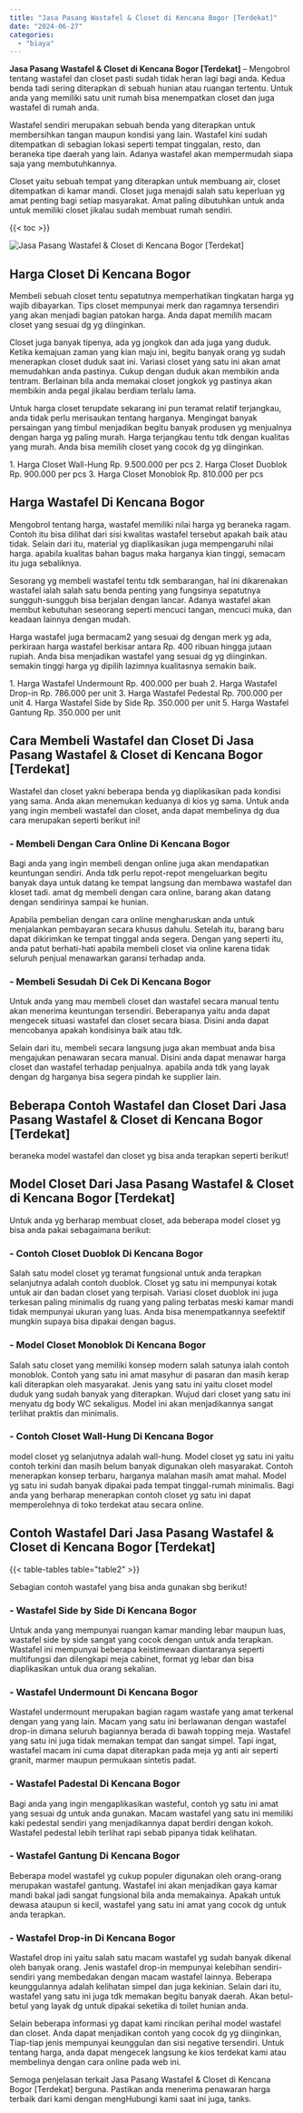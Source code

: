 ```yaml
---
title: "Jasa Pasang Wastafel & Closet di Kencana Bogor [Terdekat]"
date: "2024-06-27"
categories: 
  - "biaya"
---
```


**Jasa Pasang Wastafel & Closet di Kencana Bogor \[Terdekat\]** – Mengobrol tentang wastafel dan closet pasti sudah tidak heran lagi bagi anda. Kedua benda tadi sering diterapkan di sebuah hunian atau ruangan tertentu. Untuk anda yang memiliki satu unit rumah bisa menempatkan closet dan juga wastafel di rumah anda.

Wastafel sendiri merupakan sebuah benda yang diterapkan untuk membersihkan tangan maupun kondisi yang lain. Wastafel kini sudah ditempatkan di sebagian lokasi seperti tempat tinggalan, resto, dan beraneka tipe daerah yang lain. Adanya wastafel akan mempermudah siapa saja yang membutuhkannya.

Closet yaitu sebuah tempat yang diterapkan untuk membuang air, closet ditempatkan di kamar mandi. Closet juga menajdi salah satu keperluan yg amat penting bagi setiap masyarakat. Amat paling dibutuhkan untuk anda untuk memiliki closet jikalau sudah membuat rumah sendiri.

{{< toc >}}

![Jasa Pasang Wastafel & Closet di Kencana Bogor [Terdekat]](/images/wastafel-closet-murah16.png)

## Harga Closet Di Kencana Bogor

Membeli sebuah closet tentu sepatutnya memperhatikan tingkatan harga yg wajib dibayarkan. Tips closet mempunyai merk dan ragamnya tersendiri yang akan menjadi bagian patokan harga. Anda dapat memilih macam closet yang sesuai dg yg diinginkan.

Closet juga banyak tipenya, ada yg jongkok dan ada juga yang duduk. Ketika kemajuan zaman yang kian maju ini, begitu banyak orang yg sudah menerapkan closet duduk saat ini. Variasi closet yang satu ini akan amat memudahkan anda pastinya. Cukup dengan duduk akan membikin anda tentram. Berlainan bila anda memakai closet jongkok yg pastinya akan membikin anda pegal jikalau berdiam terlalu lama.

Untuk harga closet terupdate sekarang ini pun teramat relatif terjangkau, anda tidak perlu merisaukan tentang harganya. Mengingat banyak persaingan yang timbul menjadikan begitu banyak produsen yg menjualnya dengan harga yg paling murah. Harga terjangkau tentu tdk dengan kualitas yang murah. Anda bisa memilih closet yang cocok dg yg diinginkan.

1\. Harga Closet Wall-Hung Rp. 9.500.000 per pcs 2. Harga Closet Duoblok Rp. 900.000 per pcs 3. Harga Closet Monoblok Rp. 810.000 per pcs

## Harga Wastafel Di Kencana Bogor

Mengobrol tentang harga, wastafel memiliki nilai harga yg beraneka ragam. Contoh itu bisa dilihat dari sisi kwalitas wastafel tersebut apakah baik atau tidak. Selain dari itu, material yg diaplikasikan juga mempengaruhi nilai harga. apabila kualitas bahan bagus maka harganya kian tinggi, semacam itu juga sebaliknya.

Sesorang yg membeli wastafel tentu tdk sembarangan, hal ini dikarenakan wastafel ialah salah satu benda penting yang fungsinya sepatutnya sungguh-sungguh bisa berjalan dengan lancar. Adanya wastafel akan membut kebutuhan seseorang seperti mencuci tangan, mencuci muka, dan keadaan lainnya dengan mudah.

Harga wastafel juga bermacam2 yang sesuai dg dengan merk yg ada, perkiraan harga wastafel berkisar antara Rp. 400 ribuan hingga jutaan rupiah. Anda bisa menjadikan wastafel yang sesuai dg yg diinginkan. semakin tinggi harga yg dipilih lazimnya kualitasnya semakin baik.

1\. Harga Wastafel Undermount Rp. 400.000 per buah 2. Harga Wastafel Drop-in Rp. 786.000 per unit 3. Harga Wastafel Pedestal Rp. 700.000 per unit 4. Harga Wastafel Side by Side Rp. 350.000 per unit 5. Harga Wastafel Gantung Rp. 350.000 per unit

## Cara Membeli Wastafel dan Closet Di Jasa Pasang Wastafel & Closet di Kencana Bogor \[Terdekat\]

Wastafel dan closet yakni beberapa benda yg diaplikasikan pada kondisi yang sama. Anda akan menemukan keduanya di kios yg sama. Untuk anda yang ingin membeli wastafel dan closet, anda dapat membelinya dg dua cara merupakan seperti berikut ini!

### \- Membeli Dengan Cara Online Di Kencana Bogor

Bagi anda yang ingin membeli dengan online juga akan mendapatkan keuntungan sendiri. Anda tdk perlu repot-repot mengeluarkan begitu banyak daya untuk datang ke tempat langsung dan membawa wastafel dan kloset tadi. amat dg membeli dengan cara online, barang akan datang dengan sendirinya sampai ke hunian.

Apabila pembelian dengan cara online mengharuskan anda untuk menjalankan pembayaran secara khusus dahulu. Setelah itu, barang baru dapat dikirimkan ke tempat tinggal anda segera. Dengan yang seperti itu, anda patut berhati-hati apabila membeli closet via online karena tidak seluruh penjual menawarkan garansi terhadap anda.

### \- Membeli Sesudah Di Cek Di Kencana Bogor

Untuk anda yang mau membeli closet dan wastafel secara manual tentu akan menerima keuntungan tersendiri. Beberapanya yaitu anda dapat mengecek situasi wastafel dan closet secara biasa. Disini anda dapat mencobanya apakah kondisinya baik atau tdk.

Selain dari itu, membeli secara langsung juga akan membuat anda bisa mengajukan penawaran secara manual. Disini anda dapat menawar harga closet dan wastafel terhadap penjualnya. apabila anda tdk yang layak dengan dg harganya bisa segera pindah ke supplier lain.

## Beberapa Contoh Wastafel dan Closet Dari Jasa Pasang Wastafel & Closet di Kencana Bogor \[Terdekat\]

beraneka model wastafel dan closet yg bisa anda terapkan seperti berikut!

## Model Closet Dari Jasa Pasang Wastafel & Closet di Kencana Bogor \[Terdekat\]

Untuk anda yg berharap membuat closet, ada beberapa model closet yg bisa anda pakai sebagaimana berikut:

### \- Contoh Closet Duoblok Di Kencana Bogor

Salah satu model closet yg teramat fungsional untuk anda terapkan selanjutnya adalah contoh duoblok. Closet yg satu ini mempunyai kotak untuk air dan badan closet yang terpisah. Variasi closet duoblok ini juga terkesan paling minimalis dg ruang yang paling terbatas meski kamar mandi tidak mempunyai ukuran yang luas. Anda bisa menempatkannya seefektif mungkin supaya bisa dipakai dengan bagus.

### \- Model Closet Monoblok Di Kencana Bogor

Salah satu closet yang memiliki konsep modern salah satunya ialah contoh monoblok. Contoh yang satu ini amat masyhur di pasaran dan masih kerap kali diterapkan oleh masyarakat. Jenis yang satu ini yaitu closet model duduk yang sudah banyak yang diterapkan. Wujud dari closet yang satu ini menyatu dg body WC sekaligus. Model ini akan menjadikannya sangat terlihat praktis dan minimalis.

### \- Contoh Closet Wall-Hung Di Kencana Bogor

model closet yg selanjutnya adalah wall-hung. Model closet yg satu ini yaitu contoh terkini dan masih belum banyak digunakan oleh masyarakat. Contoh menerapkan konsep terbaru, harganya malahan masih amat mahal. Model yg satu ini sudah banyak dipakai pada tempat tinggal-rumah minimalis. Bagi anda yang berharap menerapkan contoh closet yg satu ini dapat memperolehnya di toko terdekat atau secara online.

## Contoh Wastafel Dari Jasa Pasang Wastafel & Closet di Kencana Bogor \[Terdekat\]

{{< table-tables table="table2" >}}

Sebagian contoh wastafel yang bisa anda gunakan sbg berikut!

### \- Wastafel Side by Side Di Kencana Bogor

Untuk anda yang mempunyai ruangan kamar manding lebar maupun luas, wastafel side by side sangat yang cocok dengan untuk anda terapkan. Wastafel ini mempunyai beberapa keistimewaan diantaranya seperti multifungsi dan dilengkapi meja cabinet, format yg lebar dan bisa diaplikasikan untuk dua orang sekalian.

### \- Wastafel Undermount Di Kencana Bogor

Wastafel undermount merupakan bagian ragam wastafe yang amat terkenal dengan yang yang lain. Macam yang satu ini berlawanan dengan wastafel drop-in dimana seluruh bagiannya berada di bawah topping meja. Wastafel yang satu ini juga tidak memakan tempat dan sangat simpel. Tapi ingat, wastafel macam ini cuma dapat diterapkan pada meja yg anti air seperti granit, marmer maupun permukaan sintetis padat.

### \- Wastafel Padestal Di Kencana Bogor

Bagi anda yang ingin mengaplikasikan wasteful, contoh yg satu ini amat yang sesuai dg untuk anda gunakan. Macam wastafel yang satu ini memiliki kaki pedestal sendiri yang menjadikannya dapat berdiri dengan kokoh. Wastafel pedestal lebih terlihat rapi sebab pipanya tidak kelihatan.

### \- Wastafel Gantung Di Kencana Bogor

Beberapa model wastafel yg cukup populer digunakan oleh orang-orang merupakan wastafel gantung. Wastafel ini akan menjadikan gaya kamar mandi bakal jadi sangat fungsional bila anda memakainya. Apakah untuk dewasa ataupun si kecil, wastafel yang satu ini amat yang cocok dg untuk anda terapkan.

### \- Wastafel Drop-in Di Kencana Bogor

Wastafel drop ini yaitu salah satu macam wastafel yg sudah banyak dikenal oleh banyak orang. Jenis wastafel drop-in mempunyai kelebihan sendiri-sendiri yang membedakan dengan macam wastafel lainnya. Beberapa keunggulannya adalah kelihatan simpel dan juga kekinian. Selain dari itu, wastafel yang satu ini juga tdk memakan begitu banyak daerah. Akan betul-betul yang layak dg untuk dipakai seketika di toilet hunian anda.

Selain beberapa informasi yg dapat kami rincikan perihal model wastafel dan closet. Anda dapat menjadikan contoh yang cocok dg yg diinginkan, Tiap-tiap jenis mempunyai keunggulan dan sisi negative tersendiri. Untuk tentang harga, anda dapat mengecek langsung ke kios terdekat kami atau membelinya dengan cara online pada web ini.

Semoga penjelasan terkait Jasa Pasang Wastafel & Closet di Kencana Bogor \[Terdekat\] berguna. Pastikan anda menerima penawaran harga terbaik dari kami dengan mengHubungi kami saat ini juga, tanks.
